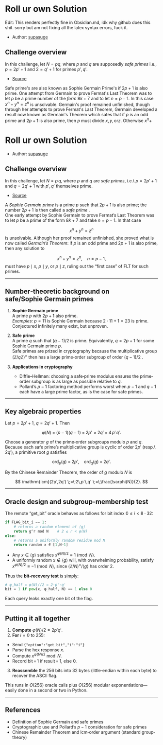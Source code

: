 # Roll ur own Solution

Edit: This renders perfectly fine in Obsidian.md, idk why github does this shit. sorry but am not fixing all the latex syntax errors, fuck it. 


- Author: [supasuge](https://github.com/supasuge)



## Challenge overview

In this challenge, let $N = pq$, where $p$ and $q$ are supposedly *safe primes* i.e., $p=2p'+1$ and $2 = q'+1$ for primes $p',q'$. 
- [Source](https://en.wikipedia.org/wiki/Safe_and_Sophie_Germain_primes)

Safe prime's are also known as Sophie Germain Prime's if $2p+1$ is also prime. One attempt from Germain to prove Fermat's Last Theorem was to let $p$ be a prime number of the *form* $8k+7$ and to let $n = p-1$. In this case $x^n + y^n = z^n$ is unsolvable. Germain's proof remained unfinished, though through her attempts to prove Fermat's Last Theorem, Germain developed a result now known as Germain's Theorem which sates that if $p$ is an odd prime and $2p+1$ is also prime, then $p$ must divide $x, y, \text{or} z$. Otherwise $x^n +$


# Roll ur own Solution

- Author: [supasuge](https://github.com/supasuge)

## Challenge overview

In this challenge, let $N = p\,q$, where $p$ and $q$ are *safe primes*, i.e.\ $p = 2p' + 1$ and $q = 2q' + 1$ with $p',q'$ themselves prime.  
- [Source](https://en.wikipedia.org/wiki/Safe_and_Sophie_Germain_primes)

A *Sophie Germain prime* is a prime $p$ such that $2p + 1$ is also prime; the number $2p+1$ is then called a *safe prime* .  
One early attempt by Sophie Germain to prove Fermat’s Last Theorem was to let $p$ be a prime of the form $8k+7$ and take $n = p-1$.  In that case  

$$
x^n + y^n = z^n
$$
is unsolvable.  Although her proof remained unfinished, she proved what is now called *Germain’s Theorem*: if $p$ is an odd prime and $2p+1$ is also prime, then any solution to  

$$
x^n + y^n = z^n,\quad n=p-1,
$$
must have $p\mid x$, $p\mid y$, or $p\mid z$, ruling out the “first case” of FLT for such primes.

---

## Number‐theoretic background on safe/Sophie Germain primes

1. **Sophie Germain prime**  
   A prime $p$ with $2p+1$ also prime.  
   _Examples:_ $p=11$ is Sophie Germain because $2\cdot11+1=23$ is prime.  
   Conjectured infinitely many exist, but unproven.

2. **Safe prime**  
   A prime $q$ such that $(q-1)/2$ is prime.  Equivalently, $q=2p+1$ for some Sophie Germain prime $p$.  
   Safe primes are prized in cryptography because the multiplicative group $(\mathbb Z/q\mathbb Z)^\times$ then has a large prime‐order subgroup of order $(q-1)/2$ .

3. **Applications in cryptography**  
   - Diffie–Hellman: choosing a safe‑prime modulus ensures the prime‐order subgroup is as large as possible relative to $q$.  
   - Pollard’s $p-1$ factoring method performs worst when $p-1$ and $q-1$ each have a large prime factor, as is the case for safe primes.

---

## Key algebraic properties

Let $p=2p'+1$, $q=2q'+1$.  Then

$$
\varphi(N) \;=\; (p-1)(q-1)\;=\;2p'\,\times 2q'\;=\;4\,p'\,q'.
$$

Choose a generator $g$ of the prime‑order subgroups modulo $p$ and $q$.  Because each safe prime’s multiplicative group is cyclic of order $2p'$ (resp.\ $2q'$), a primitive root $g$ satisfies

$$
\text{ord}_p(g) \;=\;2p',\quad
\text{ord}_q(g)\;=\;2q'.
$$

By the Chinese Remainder Theorem, the order of $g$ modulo $N$ is

$$
\mathrm{lcm}(2p',2q') \;=\;2\,p'\,q'
\;=\;\frac{\varphi(N)}{2}.
$$

---

## Oracle design and subgroup‐membership test

The remote “get_bit” oracle behaves as follows for bit index $0\le i<8\cdot32$:

```python
if FLAG_bit_i == 1:
    # returns a random element of ⟨g⟩
    return g^r mod N    # 2 ≤ r < φ(N)
else:
    # returns a uniformly random residue mod N
    return random x ∈ [1,N−1]
````

* Any $x\in\langle g\rangle$ satisfies $x^{\varphi(N)/2}\equiv1\pmod N$.
* A uniformly random $x\notin\langle g\rangle$ will, with overwhelming probability, satisfy $x^{\varphi(N)/2}\equiv -1\pmod N$, since $(\mathbb Z/N)^\times/\langle g\rangle$ has order 2.

Thus the **bit‐recovery test** is simply:

```python
# φ_half = φ(N)//2 = 2·p'·q'
bit = 1 if pow(x, φ_half, N) == 1 else 0
```

Each query leaks exactly one bit of the flag.

---

## Putting it all together

1. **Compute** $\varphi(N)/2 = 2p'q'$.
2. **For** $i=0$ to $255$:

* Send `{"option":"get_bit","i":"i"}`
* Parse the hex response $x$.
* Compute $x^{\varphi(N)/2}\bmod N$.
* Record bit = $1$ if result = $1$, else $0$.

3. **Reassemble** the 256 bits into 32 bytes (little‑endian within each byte) to recover the ASCII flag.

This runs in $O(256)$ oracle calls plus $O(256)$ modular exponentiations—easily done in a second or two in Python.

---

## References

* Definition of Sophie Germain and safe primes 
* Cryptographic use and Pollard’s $p-1$ consideration for safe primes 
* Chinese Remainder Theorem and lcm‐order argument (standard group‐theory)
